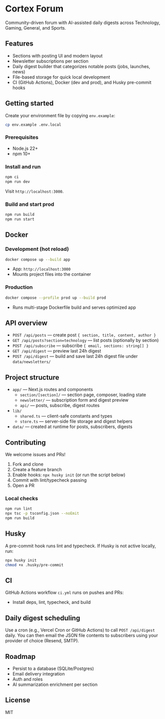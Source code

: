 # Cortex Forum

Community-driven forum with AI-assisted daily digests across Technology, Gaming, General, and Sports.

## Features

- Sections with posting UI and modern layout
- Newsletter subscriptions per section
- Daily digest builder that categorizes notable posts (jobs, launches, news)
- File-based storage for quick local development
- CI (GitHub Actions), Docker (dev and prod), and Husky pre-commit hooks

## Getting started

Create your environment file by copying `env.example`:

```bash
cp env.example .env.local
```


### Prerequisites
- Node.js 22+
- npm 10+

### Install and run

```bash
npm ci
npm run dev
```

Visit `http://localhost:3000`.

### Build and start prod

```bash
npm run build
npm run start
```

## Docker

### Development (hot reload)

```bash
docker compose up --build app
```

- App: `http://localhost:3000`
- Mounts project files into the container

### Production

```bash
docker compose --profile prod up --build prod
```

- Runs multi-stage Dockerfile build and serves optimized app

## API overview

- `POST /api/posts` — create post `{ section, title, content, author }`
- `GET /api/posts?section=technology` — list posts (optionally by section)
- `POST /api/subscribe` — subscribe `{ email, sections: string[] }`
- `GET /api/digest` — preview last 24h digest
- `POST /api/digest` — build and save last 24h digest file under `data/newsletters/`

## Project structure

- `app/` — Next.js routes and components
  - `section/[section]/` — section page, composer, loading state
  - `newsletter/` — subscription form and digest preview
  - `api/` — posts, subscribe, digest routes
- `lib/`
  - `shared.ts` — client-safe constants and types
  - `store.ts` — server-side file storage and digest helpers
- `data/` — created at runtime for posts, subscribers, digests

## Contributing

We welcome issues and PRs!

1. Fork and clone
2. Create a feature branch
3. Enable hooks: `npx husky init` (or run the script below)
4. Commit with lint/typecheck passing
5. Open a PR

### Local checks

```bash
npm run lint
npx tsc -p tsconfig.json --noEmit
npm run build
```

## Husky

A pre-commit hook runs lint and typecheck. If Husky is not active locally, run:

```bash
npx husky init
chmod +x .husky/pre-commit
```

## CI

GitHub Actions workflow `ci.yml` runs on pushes and PRs:
- Install deps, lint, typecheck, and build

## Daily digest scheduling

Use a cron (e.g., Vercel Cron or GitHub Actions) to call `POST /api/digest` daily. You can then email the JSON file contents to subscribers using your provider of choice (Resend, SMTP).

## Roadmap

- Persist to a database (SQLite/Postgres)
- Email delivery integration
- Auth and roles
- AI summarization enrichment per section

## License

MIT



